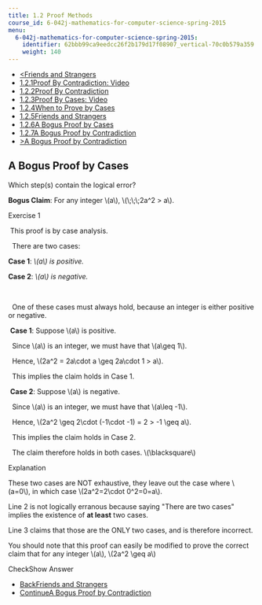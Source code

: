 ```yaml
---
title: 1.2 Proof Methods
course_id: 6-042j-mathematics-for-computer-science-spring-2015
menu:
  6-042j-mathematics-for-computer-science-spring-2015:
    identifier: 62bbb99ca9eedcc26f2b179d17f08907_vertical-70c0b579a359
    weight: 140
---
```

*   [<Friends and Strangers](/courses/electrical-engineering-and-computer-science/6-042j-mathematics-for-computer-science-spring-2015/proofs/tp1-2/vertical-9380624edebc)
*   [1.2.1Proof By Contradiction: Video](/courses/electrical-engineering-and-computer-science/6-042j-mathematics-for-computer-science-spring-2015/proofs/tp1-2)
*   [1.2.2Proof By Contradiction](/courses/electrical-engineering-and-computer-science/6-042j-mathematics-for-computer-science-spring-2015/proofs/tp1-2/vertical-2835de2f30b6)
*   [1.2.3Proof By Cases: Video](/courses/electrical-engineering-and-computer-science/6-042j-mathematics-for-computer-science-spring-2015/proofs/tp1-2/vertical-f502ca28cf17)
*   [1.2.4When to Prove by Cases](/courses/electrical-engineering-and-computer-science/6-042j-mathematics-for-computer-science-spring-2015/proofs/tp1-2/vertical-ba5ad72ae7ec)
*   [1.2.5Friends and Strangers](/courses/electrical-engineering-and-computer-science/6-042j-mathematics-for-computer-science-spring-2015/proofs/tp1-2/vertical-9380624edebc)
*   [1.2.6A Bogus Proof by Cases](/courses/electrical-engineering-and-computer-science/6-042j-mathematics-for-computer-science-spring-2015/proofs/tp1-2/vertical-70c0b579a359)
*   [1.2.7A Bogus Proof by Contradiction](/courses/electrical-engineering-and-computer-science/6-042j-mathematics-for-computer-science-spring-2015/proofs/tp1-2/vertical-cdf72f5374ab)
*   [\>A Bogus Proof by Contradiction](/courses/electrical-engineering-and-computer-science/6-042j-mathematics-for-computer-science-spring-2015/proofs/tp1-2/vertical-cdf72f5374ab)

A Bogus Proof by Cases
----------------------

  

Which step(s) contain the logical error?

**Bogus Claim**: For any integer \\(a\\), \\(\\;\\;\\;2a^2 > a\\).

Exercise 1

&nbsp;This proof is by case analysis.&nbsp;

&nbsp; There are two cases:

**Case 1**: _\\(a\\) is positive._

**Case 2**: _\\(a\\) is negative._

&nbsp;

&nbsp; One of these cases must always hold, because an integer is either positive or negative. &nbsp;

&nbsp;**Case 1**: Suppose \\(a\\) is positive. &nbsp;

&nbsp; Since \\(a\\) is an integer, we must have that \\(a\\geq 1\\). &nbsp;

&nbsp; Hence, \\(2a^2 = 2a\\cdot a \\geq 2a\\cdot 1 > a\\). &nbsp;

&nbsp; This implies the claim holds in Case 1. &nbsp;

&nbsp;**Case 2**: Suppose \\(a\\) is negative. &nbsp;

&nbsp; Since \\(a\\) is an integer, we must have that \\(a\\leq -1\\). &nbsp;

&nbsp; Hence, \\(2a^2 \\geq 2\\cdot (-1\\cdot -1) = 2 > -1 \\geq a\\). &nbsp;

&nbsp; This implies the claim holds in Case 2. &nbsp;

&nbsp; The claim therefore holds in both cases. \\(\\blacksquare\\) &nbsp;

Explanation

These two cases are NOT exhaustive, they leave out the case where \\(a=0\\), in which case \\(2a^2=2\\cdot 0^2=0=a\\).

Line 2 is not logically erranous because saying "There are two cases" implies the existence of **at least** two cases.

Line 3 claims that those are the ONLY two cases, and is therefore incorrect.

You should note that this proof can easily be modified to prove the correct claim that for any integer \\(a\\), \\(2a^2 \\geq a\\)

CheckShow Answer

*   [BackFriends and Strangers](/courses/electrical-engineering-and-computer-science/6-042j-mathematics-for-computer-science-spring-2015/proofs/tp1-2/vertical-9380624edebc)
*   [ContinueA Bogus Proof by Contradiction](/courses/electrical-engineering-and-computer-science/6-042j-mathematics-for-computer-science-spring-2015/proofs/tp1-2/vertical-cdf72f5374ab)